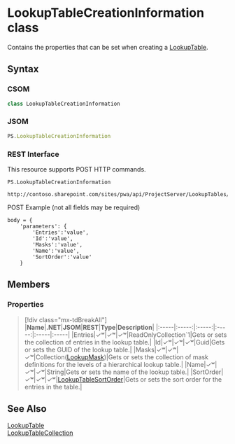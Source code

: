 [comment]: # (Name:LookupTableCreationInformation)
[comment]: # (Name:Microsoft.ProjectServer.LookupTableCreationInformation)
[comment]: # (Type:class)
[comment]: # (Status:Verified)

# <a name="name"></a>LookupTableCreationInformation class

<a name="description"></a>Contains the properties that can be set when creating a [LookupTable](LookupTable.md).

## <a name="syntax"></a>Syntax

### CSOM

```cs
class LookupTableCreationInformation 
```
### JSOM

```javascript
PS.LookupTableCreationInformation
```
### REST Interface

This resource supports POST HTTP commands.

```
PS.LookupTableCreationInformation

http://contoso.sharepoint.com/sites/pwa/api/ProjectServer/LookupTables/Add
```
POST Example (not all fields may be required)
```
body = {
	'parameters': {
		'Entries':'value', 
		'Id':'value', 
		'Masks':'value', 
		'Name':'value', 
		'SortOrder':'value'		
	}
```

## <a name="members"></a>Members

### <a name="properties"></a>Properties
> [!div class="mx-tdBreakAll"]
|**Name**|**.NET**|**JSOM**|**REST**|**Type**|**Description**|
|:-----|:-----:|:-----:|:-----:|:-----|:-----|
|<a name="Entries"></a>Entries|&#x2713;&#x02B7;|&#x2713;&#x02B7;|&#x2713;&#x02B7;|ReadOnlyCollection`1|Gets or sets the collection of entries in the lookup table.|
|<a name="Id"></a>Id|&#x2713;&#x02B7;|&#x2713;&#x02B7;|&#x2713;&#x02B7;|Guid|Gets or sets the GUID of the lookup table.|
|<a name="Masks"></a>Masks|&#x2713;&#x02B7;|&#x2713;&#x02B7;|&#x2713;&#x02B7;|Collection([LookupMask](LookupMask.md))|Gets or sets the collection of mask definitions for the levels of a hierarchical lookup table.|
|<a name="Name"></a>Name|&#x2713;&#x02B7;|&#x2713;&#x02B7;|&#x2713;&#x02B7;|String|Gets or sets the name of the lookup table.|
|<a name="SortOrder"></a>SortOrder|&#x2713;&#x02B7;|&#x2713;&#x02B7;|&#x2713;&#x02B7;|[LookupTableSortOrder](LookupTableSortOrder.md)|Gets or sets the sort order for the entries in the table.|

## <a name="seeAlso"></a>See Also

[LookupTable](LookupTable.md)<br/>
[LookupTableCollection](LookupTableCollection.md)<br/>

